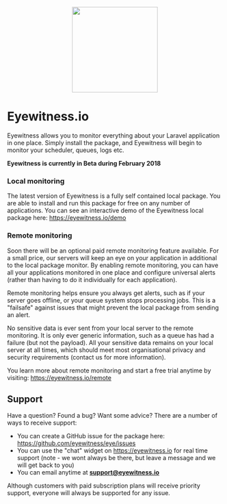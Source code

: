<p align="center"><a href="https://eyewitness.io" target="_blank"><img width="200" src="https://eyewitness.io/assets/images/package.png"></a></p>

# Eyewitness.io

Eyewitness allows you to monitor everything about your Laravel application in one place. Simply install the package, and Eyewitness will begin to monitor your scheduler, queues, logs etc.

**Eyewitness is currently in Beta during February 2018**

### Local monitoring

The latest version of Eyewitness is a fully self contained local package. You are able to install and run this package for free on any number of applications. You can see an interactive demo of the Eyewitness local package here: https://eyewitness.io/demo

### Remote monitoring

Soon there will be an optional paid remote monitoring feature available. For a small price, our servers will keep an eye on your application in additional to the local package monitor. By enabling remote monitoring, you can have all your applications monitored in one place and configure universal alerts (rather than having to do it individually for each application).

Remote monitoring helps ensure you always get alerts, such as if your server goes offline, or your queue system stops processing jobs. This is a "failsafe" against issues that might prevent the local package from sending an alert.

No sensitive data is ever sent from your local server to the remote monitoring. It is only ever generic information, such as a queue has had a failure (but not the payload). All your sensitive data remains on your local server at all times, which should meet most organisational privacy and security requirements (contact us for more information).

You learn more about remote monitoring and start a free trial anytime by visiting: https://eyewitness.io/remote

## Support

Have a question? Found a bug? Want some advice? There are a number of ways to receive support:

- You can create a GitHub issue for the package here: https://github.com/eyewitness/eye/issues
- You can use the "chat" widget on https://eyewitness.io for real time support (note - we wont always be there, but leave a message and we will get back to you)
- You can email anytime at **support@eyewitness.io**

Although customers with paid subscription plans will receive priority support, everyone will always be supported for any issue.
